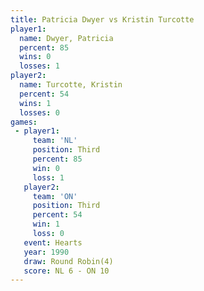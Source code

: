 ```yaml
---
title: Patricia Dwyer vs Kristin Turcotte
player1:                 
  name: Dwyer, Patricia  
  percent: 85            
  wins: 0                
  losses: 1              
player2:                 
  name: Turcotte, Kristin
  percent: 54            
  wins: 1                
  losses: 0              
games:
 - player1:         
     team: 'NL'     
     position: Third
     percent: 85    
     win: 0         
     loss: 1        
   player2:         
     team: 'ON'     
     position: Third
     percent: 54    
     win: 1         
     loss: 0        
   event: Hearts       
   year: 1990          
   draw: Round Robin(4)
   score: NL 6 - ON 10 
---
```

